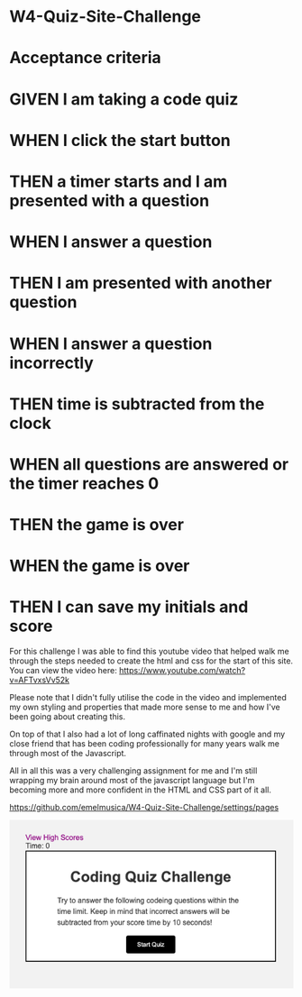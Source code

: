 # W4-Quiz-Site-Challenge

# Acceptance criteria 

# GIVEN I am taking a code quiz
# WHEN I click the start button
# THEN a timer starts and I am presented with a question
# WHEN I answer a question
# THEN I am presented with another question
# WHEN I answer a question incorrectly
# THEN time is subtracted from the clock
# WHEN all questions are answered or the timer reaches 0
# THEN the game is over
# WHEN the game is over
# THEN I can save my initials and score

For this challenge I was able to find this youtube video that helped walk me through the steps needed to create the html and css for the start of this site. You can view the video here: https://www.youtube.com/watch?v=AFTvxsVv52k

Please note that I didn't fully utilise the code in the video and implemented my own styling and properties that made more sense to me and how I've been going about creating this. 

On top of that I also had a lot of long caffinated nights with google and my close friend that has been coding professionally for many years walk me through most of the Javascript. 

All in all this was a very challenging assignment for me and I'm still wrapping my brain around most of the javascript language but I'm becoming more and more confident in the HTML and CSS part of it all. 

https://github.com/emelmusica/W4-Quiz-Site-Challenge/settings/pages

![Screen Shot of Code Quiz page](<Resources/Photos/Code Quiz SS.png>)
